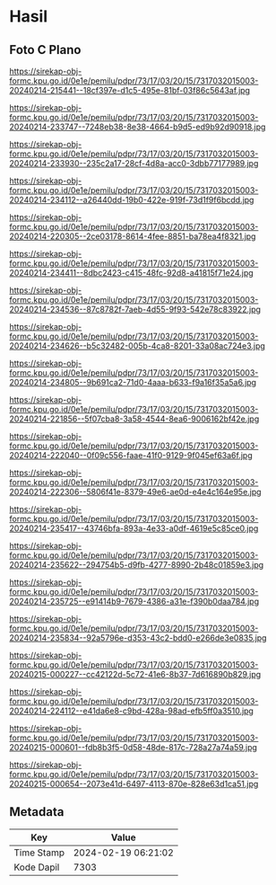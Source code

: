 # Hasil

## Foto C Plano

https://sirekap-obj-formc.kpu.go.id/0e1e/pemilu/pdpr/73/17/03/20/15/7317032015003-20240214-215441--18cf397e-d1c5-495e-81bf-03f86c5643af.jpg

https://sirekap-obj-formc.kpu.go.id/0e1e/pemilu/pdpr/73/17/03/20/15/7317032015003-20240214-233747--7248eb38-8e38-4664-b9d5-ed9b92d90918.jpg

https://sirekap-obj-formc.kpu.go.id/0e1e/pemilu/pdpr/73/17/03/20/15/7317032015003-20240214-233930--235c2a17-28cf-4d8a-acc0-3dbb77177989.jpg

https://sirekap-obj-formc.kpu.go.id/0e1e/pemilu/pdpr/73/17/03/20/15/7317032015003-20240214-234112--a26440dd-19b0-422e-919f-73d1f9f6bcdd.jpg

https://sirekap-obj-formc.kpu.go.id/0e1e/pemilu/pdpr/73/17/03/20/15/7317032015003-20240214-220305--2ce03178-8614-4fee-8851-ba78ea4f8321.jpg

https://sirekap-obj-formc.kpu.go.id/0e1e/pemilu/pdpr/73/17/03/20/15/7317032015003-20240214-234411--8dbc2423-c415-48fc-92d8-a41815f71e24.jpg

https://sirekap-obj-formc.kpu.go.id/0e1e/pemilu/pdpr/73/17/03/20/15/7317032015003-20240214-234536--87c8782f-7aeb-4d55-9f93-542e78c83922.jpg

https://sirekap-obj-formc.kpu.go.id/0e1e/pemilu/pdpr/73/17/03/20/15/7317032015003-20240214-234626--b5c32482-005b-4ca8-8201-33a08ac724e3.jpg

https://sirekap-obj-formc.kpu.go.id/0e1e/pemilu/pdpr/73/17/03/20/15/7317032015003-20240214-234805--9b691ca2-71d0-4aaa-b633-f9a16f35a5a6.jpg

https://sirekap-obj-formc.kpu.go.id/0e1e/pemilu/pdpr/73/17/03/20/15/7317032015003-20240214-221856--5f07cba8-3a58-4544-8ea6-9006162bf42e.jpg

https://sirekap-obj-formc.kpu.go.id/0e1e/pemilu/pdpr/73/17/03/20/15/7317032015003-20240214-222040--0f09c556-faae-41f0-9129-9f045ef63a6f.jpg

https://sirekap-obj-formc.kpu.go.id/0e1e/pemilu/pdpr/73/17/03/20/15/7317032015003-20240214-222306--5806f41e-8379-49e6-ae0d-e4e4c164e95e.jpg

https://sirekap-obj-formc.kpu.go.id/0e1e/pemilu/pdpr/73/17/03/20/15/7317032015003-20240214-235417--43746bfa-893a-4e33-a0df-4619e5c85ce0.jpg

https://sirekap-obj-formc.kpu.go.id/0e1e/pemilu/pdpr/73/17/03/20/15/7317032015003-20240214-235622--294754b5-d9fb-4277-8990-2b48c01859e3.jpg

https://sirekap-obj-formc.kpu.go.id/0e1e/pemilu/pdpr/73/17/03/20/15/7317032015003-20240214-235725--e91414b9-7679-4386-a31e-f390b0daa784.jpg

https://sirekap-obj-formc.kpu.go.id/0e1e/pemilu/pdpr/73/17/03/20/15/7317032015003-20240214-235834--92a5796e-d353-43c2-bdd0-e266de3e0835.jpg

https://sirekap-obj-formc.kpu.go.id/0e1e/pemilu/pdpr/73/17/03/20/15/7317032015003-20240215-000227--cc42122d-5c72-41e6-8b37-7d616890b829.jpg

https://sirekap-obj-formc.kpu.go.id/0e1e/pemilu/pdpr/73/17/03/20/15/7317032015003-20240214-224112--e41da6e8-c9bd-428a-98ad-efb5ff0a3510.jpg

https://sirekap-obj-formc.kpu.go.id/0e1e/pemilu/pdpr/73/17/03/20/15/7317032015003-20240215-000601--fdb8b3f5-0d58-48de-817c-728a27a74a59.jpg

https://sirekap-obj-formc.kpu.go.id/0e1e/pemilu/pdpr/73/17/03/20/15/7317032015003-20240215-000654--2073e41d-6497-4113-870e-828e63d1ca51.jpg


## Metadata

| Key        | Value               |
| ---------- | ------------------- |
| Time Stamp | 2024-02-19 06:21:02 |
| Kode Dapil | 7303                |



